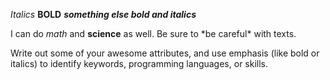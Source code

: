 *Italics* **BOLD** ***something else bold and italics***

I can do *math* and **science** as well.  Be sure to \*be careful\* with texts.

Write out some of your awesome attributes, and use emphasis (like bold or italics) to identify keywords, programming languages, or skills. 
